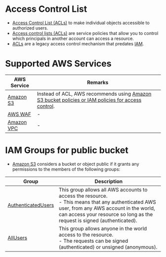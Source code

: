 # Access Control List 
- [Access Control List (ACLs)](https://docs.aws.amazon.com/AmazonS3/latest/userguide/acl-overview.html) to make individual objects accessible to authorized users.
- [Access control lists (ACLs)]() are service policies that allow you to control which principals in another account can access a resource.
- [ACLs]() are a legacy access control mechanism that predates [IAM](AWSIAM/Readme.md).

# Supported AWS Services

| AWS Service                                                                       | Remarks                                                                                                                |
|-----------------------------------------------------------------------------------|------------------------------------------------------------------------------------------------------------------------|
| [Amazon S3](../6_FileStorages/3_S3ObjectStorage/Readme.md)                     | Instead of ACL, AWS recommends using [Amazon S3 bucket policies or IAM policies for access control](AWSIAM/Readme.md). |
| [AWS WAF](../17_Security/2_InfraProtection/AWSWAF.md)             | -                                                                                                                      |
| [Amazon VPC](../16_NetworkingAndContentDelivery/3_NetworkFoundationsVPC/Readme.md) | -                                                                                                                      |

# IAM Groups for public bucket
- [Amazon S3](https://docs.aws.amazon.com/autoscaling/ec2/userguide/create-launch-template.html) considers a bucket or object public if it grants any permissions to the members of the following groups:

| Group                                                                                 | Description                                                                                                                                                                                                                 |
|---------------------------------------------------------------------------------------|-----------------------------------------------------------------------------------------------------------------------------------------------------------------------------------------------------------------------------|
| [AuthenticatedUsers](https://docs.aws.amazon.com/IAM/latest/UserGuide/id_groups.html) | This group allows all AWS accounts to access the resource. <br/>- This means that any authenticated AWS user, from any AWS account in the world, can access your resource so long as the request is signed (authenticated). |
| [AllUsers](https://docs.aws.amazon.com/IAM/latest/UserGuide/id_groups.html)           | This group allows anyone in the world access to the resource. <br/>- The requests can be signed (authenticated) or unsigned (anonymous).                                                                                    |